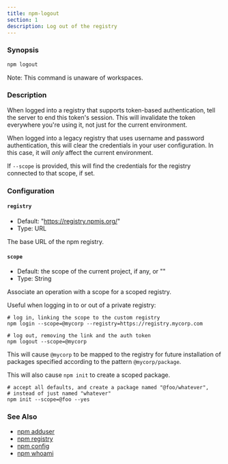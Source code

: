```yaml
---
title: npm-logout
section: 1
description: Log out of the registry
---
```


### Synopsis

```bash
npm logout
```

Note: This command is unaware of workspaces.

### Description

When logged into a registry that supports token-based authentication, tell
the server to end this token's session. This will invalidate the token
everywhere you're using it, not just for the current environment.

When logged into a legacy registry that uses username and password
authentication, this will clear the credentials in your user configuration.
In this case, it will _only_ affect the current environment.

If `--scope` is provided, this will find the credentials for the registry
connected to that scope, if set.

### Configuration

#### `registry`

* Default: "https://registry.npmjs.org/"
* Type: URL

The base URL of the npm registry.

#### `scope`

* Default: the scope of the current project, if any, or ""
* Type: String

Associate an operation with a scope for a scoped registry.

Useful when logging in to or out of a private registry:

```
# log in, linking the scope to the custom registry
npm login --scope=@mycorp --registry=https://registry.mycorp.com

# log out, removing the link and the auth token
npm logout --scope=@mycorp
```

This will cause `@mycorp` to be mapped to the registry for future
installation of packages specified according to the pattern
`@mycorp/package`.

This will also cause `npm init` to create a scoped package.

```
# accept all defaults, and create a package named "@foo/whatever",
# instead of just named "whatever"
npm init --scope=@foo --yes
```


### See Also

* [npm adduser](/commands/npm-adduser)
* [npm registry](/using-npm/registry)
* [npm config](/commands/npm-config)
* [npm whoami](/commands/npm-whoami)
